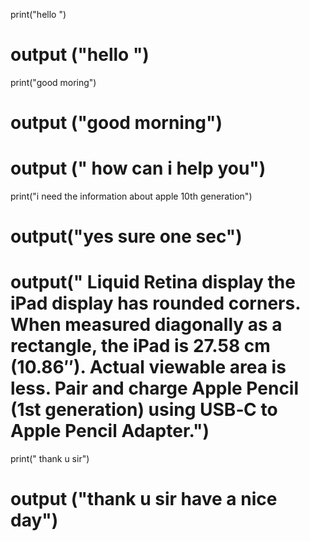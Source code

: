 print("hello ")
# output ("hello ")
print("good moring")
# output ("good morning")
# output (" how can i help you")
print("i need the information about apple 10th generation")
# output("yes sure one sec")
# output(" Liquid Retina display the iPad display has rounded corners. When measured diagonally as a rectangle, the iPad is 27.58 cm (10.86″). Actual viewable area is less. Pair and charge Apple Pencil (1st generation) using USB‑C to Apple Pencil Adapter.")
print(" thank u sir")
# output ("thank u sir have a nice day")
